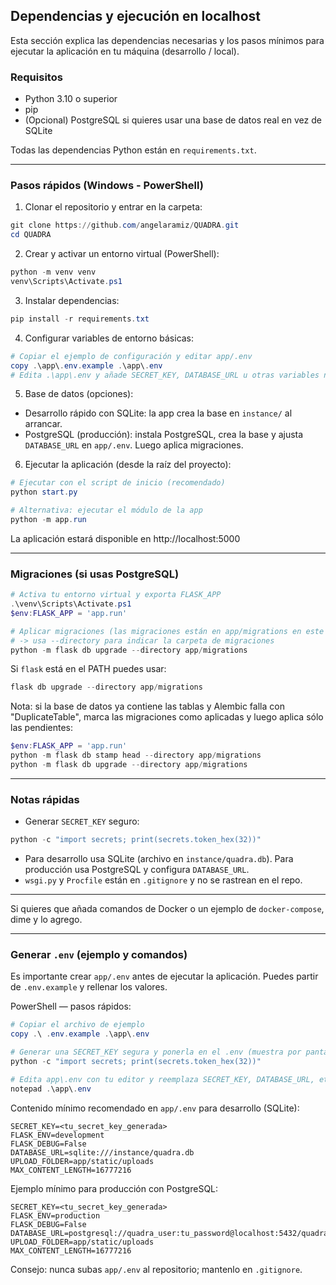 ## Dependencias y ejecución en localhost

Esta sección explica las dependencias necesarias y los pasos mínimos para ejecutar la aplicación en tu máquina (desarrollo / local).

### Requisitos
- Python 3.10 o superior
- pip
- (Opcional) PostgreSQL si quieres usar una base de datos real en vez de SQLite

Todas las dependencias Python están en `requirements.txt`.

---

### Pasos rápidos (Windows - PowerShell)

1) Clonar el repositorio y entrar en la carpeta:

```powershell
git clone https://github.com/angelaramiz/QUADRA.git
cd QUADRA
```

2) Crear y activar un entorno virtual (PowerShell):

```powershell
python -m venv venv
venv\Scripts\Activate.ps1
```

3) Instalar dependencias:

```powershell
pip install -r requirements.txt
```

4) Configurar variables de entorno básicas:

```powershell
# Copiar el ejemplo de configuración y editar app/.env
copy .\app\.env.example .\app\.env
# Edita .\app\.env y añade SECRET_KEY, DATABASE_URL u otras variables necesarias
```

5) Base de datos (opciones):

- Desarrollo rápido con SQLite: la app crea la base en `instance/` al arrancar.
- PostgreSQL (producción): instala PostgreSQL, crea la base y ajusta `DATABASE_URL` en `app/.env`. Luego aplica migraciones.

6) Ejecutar la aplicación (desde la raíz del proyecto):

```powershell
# Ejecutar con el script de inicio (recomendado)
python start.py

# Alternativa: ejecutar el módulo de la app
python -m app.run
```

La aplicación estará disponible en http://localhost:5000

---

### Migraciones (si usas PostgreSQL)

```powershell
# Activa tu entorno virtual y exporta FLASK_APP
.\venv\Scripts\Activate.ps1
$env:FLASK_APP = 'app.run'

# Aplicar migraciones (las migraciones están en app/migrations en este repo)
# -> usa --directory para indicar la carpeta de migraciones
python -m flask db upgrade --directory app/migrations
```

Si `flask` está en el PATH puedes usar:

```powershell
flask db upgrade --directory app/migrations
```

Nota: si la base de datos ya contiene las tablas y Alembic falla con "DuplicateTable",
marca las migraciones como aplicadas y luego aplica sólo las pendientes:

```powershell
$env:FLASK_APP = 'app.run'
python -m flask db stamp head --directory app/migrations
python -m flask db upgrade --directory app/migrations
```

---

### Notas rápidas
- Generar `SECRET_KEY` seguro:

```powershell
python -c "import secrets; print(secrets.token_hex(32))"
```

- Para desarrollo usa SQLite (archivo en `instance/quadra.db`). Para producción usa PostgreSQL y configura `DATABASE_URL`.
- `wsgi.py` y `Procfile` están en `.gitignore` y no se rastrean en el repo.

---

Si quieres que añada comandos de Docker o un ejemplo de `docker-compose`, dime y lo agrego.

---

### Generar `.env` (ejemplo y comandos)

Es importante crear `app/.env` antes de ejecutar la aplicación. Puedes partir de `.env.example` y rellenar los valores.

PowerShell — pasos rápidos:

```powershell
# Copiar el archivo de ejemplo
copy .\ .env.example .\app\.env

# Generar una SECRET_KEY segura y ponerla en el .env (muestra por pantalla)
python -c "import secrets; print(secrets.token_hex(32))"

# Edita app\.env con tu editor y reemplaza SECRET_KEY, DATABASE_URL, etc.
notepad .\app\.env
```

Contenido mínimo recomendado en `app/.env` para desarrollo (SQLite):

```env
SECRET_KEY=<tu_secret_key_generada>
FLASK_ENV=development
FLASK_DEBUG=False
DATABASE_URL=sqlite:///instance/quadra.db
UPLOAD_FOLDER=app/static/uploads
MAX_CONTENT_LENGTH=16777216
```

Ejemplo mínimo para producción con PostgreSQL:

```env
SECRET_KEY=<tu_secret_key_generada>
FLASK_ENV=production
FLASK_DEBUG=False
DATABASE_URL=postgresql://quadra_user:tu_password@localhost:5432/quadra_db
UPLOAD_FOLDER=app/static/uploads
MAX_CONTENT_LENGTH=16777216
```

Consejo: nunca subas `app/.env` al repositorio; mantenlo en `.gitignore`.
